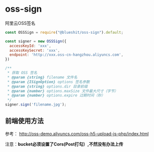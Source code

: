 # oss-sign

阿里云OSS签名

```javascript
const OSSSign = require("@blueshit/oss-sign").default;

const signer = new OSSSign({
  accessKeyId: 'xxx',
  accessKeySecret: 'xxx',
  endpoint: 'http://xxx.oss-cn-hangzhou.aliyuncs.com',
})

/**
 * 获取 OSS 签名
 * @param {string} filename 文件名
 * @param {ISignOption} options 签名参数
 * @param {string} options.dir 目录前缀
 * @param {number} options.maxSize 文件最大尺寸（字节）
 * @param {number} options.expire 过期时间（秒）
 */
signer.sign('filename.jpg');
```

## 前端使用方法

参考： http://oss-demo.aliyuncs.com/oss-h5-upload-js-php/index.html

注意：**bucket必须设置了Cors(Post打勾）,不然没有办法上传**
